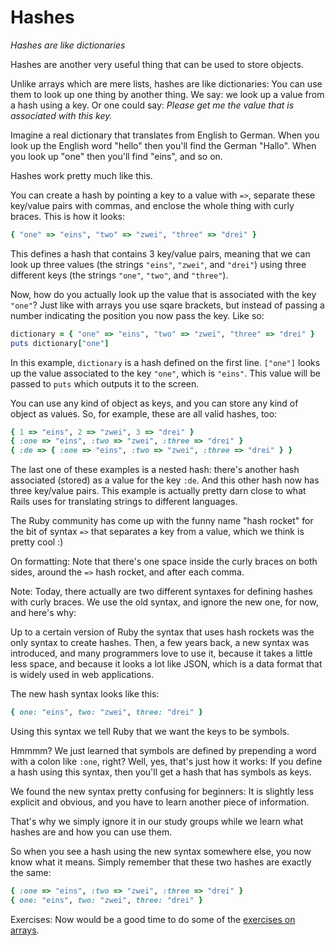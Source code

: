 # Hashes

*Hashes are like dictionaries*

Hashes are another very useful thing that can be used to store objects.

Unlike arrays which are mere lists, hashes are like dictionaries: You can use
them to look up one thing by another thing. We say: we look up a value from a
hash using a key. Or one could say: *Please get me the value that is
associated with this key.*

Imagine a real dictionary that translates from English to German. When you
look up the English word "hello" then you'll find the German "Hallo". When
you look up "one" then you'll find "eins", and so on.

Hashes work pretty much like this.

You can create a hash by pointing a key to a value with `=>`, separate these
key/value pairs with commas, and enclose the whole thing with curly braces.
This is how it looks:

```ruby
{ "one" => "eins", "two" => "zwei", "three" => "drei" }
```

This defines a hash that contains 3 key/value pairs, meaning that we can look
up three values (the strings `"eins"`, `"zwei"`, and `"drei"`) using three
different keys (the strings `"one"`, `"two"`, and `"three"`).

Now, how do you actually look up the value that is associated with the key
`"one"`? Just like with arrays you use sqare brackets, but instead of passing
a number indicating the position you now pass the key. Like so:

```ruby
dictionary = { "one" => "eins", "two" => "zwei", "three" => "drei" }
puts dictionary["one"]
```

In this example, `dictionary` is a hash defined on the first line. `["one"]`
looks up the value associated to the key `"one"`, which is `"eins"`. This value
will be passed to `puts` which outputs it to the screen.

You can use any kind of object as keys, and you can store any kind of object
as values. So, for example, these are all valid hashes, too:

```ruby
{ 1 => "eins", 2 => "zwei", 3 => "drei" }
{ :one => "eins", :two => "zwei", :three => "drei" }
{ :de => { :one => "eins", :two => "zwei", :three => "drei" } }
```

The last one of these examples is a nested hash: there's another hash associated
(stored) as a value for the key `:de`. And this other hash now has three
key/value pairs. This example is actually pretty darn close to what Rails uses
for translating strings to different languages.

The Ruby community has come up with the funny name "hash rocket" for the bit of
syntax `=>` that separates a key from a value, which we think is pretty cool :)

On formatting: Note that there's one space inside the curly braces on both
sides, around the `=>` hash rocket, and after each comma.

Note: Today, there actually are two different syntaxes for defining hashes with
curly braces. We use the old syntax, and ignore the new one, for now, and here's
why:

Up to a certain version of Ruby the syntax that uses hash rockets was the only
syntax to create hashes. Then, a few years back, a new syntax was introduced,
and many programmers love to use it, because it takes a little less space, and
because it looks a lot like JSON, which is a data format that is widely used in
web applications.

The new hash syntax looks like this:

```ruby
{ one: "eins", two: "zwei", three: "drei" }
```

Using this syntax we tell Ruby that we want the keys to be symbols.

Hmmmm? We just learned that symbols are defined by prepending a word with a
colon like `:one`, right? Well, yes, that's just how it works: If you define
a hash using this syntax, then you'll get a hash that has symbols as keys.

We found the new syntax pretty confusing for beginners: It is slightly less
explicit and obvious, and you have to learn another piece of information.

That's why we simply ignore it in our study groups while we learn what hashes
are and how you can use them.

So when you see a hash using the new syntax somewhere else, you now know
what it means. Simply remember that these two hashes are exactly the same:

```ruby
{ :one => "eins", :two => "zwei", :three => "drei" }
{ one: "eins", two: "zwei", three: "drei" }
```

Exercises: Now would be a good time to do some of the [exercises on
arrays](/16-exercises/03-hashes_1.html).
